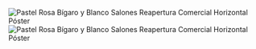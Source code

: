 ![Pastel Rosa Bígaro y Blanco Salones Reapertura Comercial Horizontal Póster](https://github.com/nightydev/nightydev/assets/106894979/cce9514b-daaf-4c98-b1c9-764e7b06dccb)
![Pastel Rosa Bígaro y Blanco Salones Reapertura Comercial Horizontal Póster](https://github.com/nightydev/nightydev/assets/106894979/0245a29f-85a5-4aa9-9b3d-259518b31fa9)
